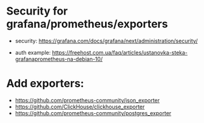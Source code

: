 # Security for grafana/prometheus/exporters

- security: https://grafana.com/docs/grafana/next/administration/security/

- auth example: https://freehost.com.ua/faq/articles/ustanovka-steka-grafanaprometheus-na-debian-10/

# Add exporters:
- https://github.com/prometheus-community/json_exporter
- https://github.com/ClickHouse/clickhouse_exporter
- https://github.com/prometheus-community/postgres_exporter
